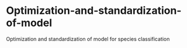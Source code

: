 # Optimization-and-standardization-of-model
Optimization and standardization of model for species classification
